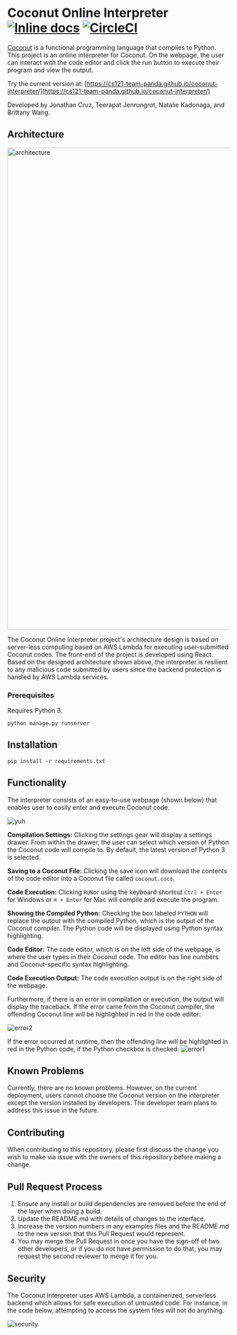 # Coconut Online Interpreter [![Inline docs](http://inch-ci.org/github/cs121-team-panda/coconut-interpreter-flask.svg?branch=master)](http://inch-ci.org/github/cs121-team-panda/coconut-interpreter-flask) [![CircleCI](https://circleci.com/gh/cs121-team-panda/coconut-interpreter-flask/tree/master.svg?style=svg)](https://circleci.com/gh/cs121-team-panda/coconut-interpreter-flask/tree/master)

[Coconut](http://coconut-lang.org/) is a functional programming language that compiles to Python. This project is an online interpreter for Coconut. On the webpage, the user can interact with the code editor and click the run button to execute their program and view the output.

Try the current version at: [https://cs121-team-panda.github.io/coconut-interpreter/](https://cs121-team-panda.github.io/coconut-interpreter/)

Developed by Jonathan Cruz, Teerapat Jenrungrot, Natalie Kadonaga, and Brittany Wang.

## Architecture 
<img width="1093" alt="architecture" src="https://user-images.githubusercontent.com/35832643/38783767-b5ef5236-40bb-11e8-91b4-e1d5bdc0aa18.png">

The Coconut Online Interpreter project's architecture design is based on server-less computing based on AWS Lambda for executing user-submitted Coconut codes. The front-end of the project is developed using React. Based on the designed architecture shown above, the interpreter is resilient to any malicious code submitted by users since the backend protection is handled by AWS Lambda services.

### Prerequisites
Requires Python 3. 
```
python manage.py runserver 
```

## Installation
```
pip install -r requirements.txt
```

## Functionality

The interpreter consists of an easy-to-use webpage (shown below) that enables user to easily enter and execute Coconut code. 

![yuh](https://user-images.githubusercontent.com/8571671/39012964-cbbaa23e-43ca-11e8-9a2d-4f14d2f57bc1.gif)

**Compilation Settings:** Clicking the settings gear will display a settings drawer. From within the drawer, the user can select which version of Python the Coconut code will compile to. By default, the latest version of Python 3 is selected. 

**Saving to a Coconut File:** Clicking the save icon will download the contents of the code editor into a Coconut file called ```coconut.coco```.

**Code Execution:** Clicking `RUN`or using the keyboard shortcut `Ctrl + Enter` for Windows or `⌘ + Enter` for Mac will compile and execute the program.

**Showing the Compiled Python:** Checking the box labeled `PYTHON` will replace the output with the compiled Python, which is the output of the Coconut compiler. The Python code will be displayed using Python syntax highlighting.

**Code Editor:** The code editor, which is on the left side of the webpage, is where the user types in their Coconut code. The editor has line numbers and Coconut-specific syntax highlighting.

**Code Execution Output:** The code execution output is on the right side of the webpage. 

Furthermore, if there is an error in compilation or execution, the output will display the traceback. If the error came from the Coconut compiler, the offending Coconut line will be highlighted in red in the code editor:

![error2](https://user-images.githubusercontent.com/35832643/38785410-89d90052-40d4-11e8-93c5-8cec8fea532c.png)

If the error occurred at runtime, then the offending line will be highlighted in red in the Python code, if the Python checkbox is checked:
![error1](https://user-images.githubusercontent.com/35832643/38785409-89c18620-40d4-11e8-8a52-19150efae3ea.png)




## Known Problems
Currently, there are no known problems. However, on the current deployment, users cannot choose the Coconut version on the interpreter except the version installed by developers. The developer team plans to address this issue in the future.

## Contributing

When contributing to this repository, please first discuss the change you wish to make via issue with the owners of this repository before making a change.

## Pull Request Process

1. Ensure any install or build dependencies are removed before the end of the layer when doing a build.
2. Update the README.md with details of changes to the interface.
3. Increase the version numbers in any examples files and the README.md to the new version that this Pull Request would represent.
4. You may merge the Pull Request in once you have the sign-off of two other developers, or if you do not have permission to do that, you may request the second reviewer to merge it for you.

## Security

The Coconut Interpreter uses AWS Lambda, a containerized, serverless backend which allows for safe execution of untrusted code. For instance, in the code below, attempting to access the system files will not do anything. 

![security](https://user-images.githubusercontent.com/35832643/38785605-8554283e-40d6-11e8-8b08-c88a5a79837b.png)


